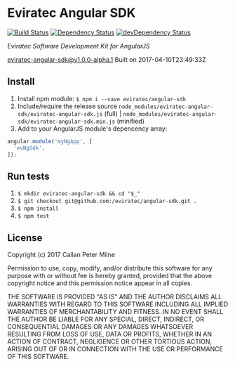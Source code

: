 # Eviratec Angular SDK

[![Build Status](https://travis-ci.org/eviratec/angular-sdk.svg?branch=master)](https://travis-ci.org/eviratec/angular-sdk)
[![Dependency Status](https://david-dm.org/eviratec/angular-sdk/status.svg)](https://david-dm.org/eviratec/angular-sdk)
[![devDependency Status](https://david-dm.org/eviratec/angular-sdk/dev-status.svg)](https://david-dm.org/eviratec/angular-sdk#info=devDependencies)

*Eviratec Software Development Kit for AngularJS*

eviratec-angular-sdk@v1.0.0-alpha.1
Built on 2017-04-10T23:49:33Z

## Install

1. Install npm module: `$ npm i --save eviratec/angular-sdk`
2. Include/require the release source `node_modules/eviratec-angular-sdk/eviratec-angular-sdk.js` (full) | `node_modules/eviratec-angular-sdk/eviratec-angular-sdk.min.js` (minified)
3. Add to your AngularJS module's depencency array: 
  ```javascript
  angular.module('myNgApp', [
    'evNgSdk',
  ]);
  ```

## Run tests

1. `$ mkdir eviratec-angular-sdk && cd "$_"`
2. `$ git checkout git@github.com:/eviratec/angular-sdk.git .`
3. `$ npm install`
4. `$ npm test`

## License

Copyright (c) 2017 Callan Peter Milne

Permission to use, copy, modify, and/or distribute this software for any purpose with or without fee is hereby granted, provided that the above copyright notice and this permission notice appear in all copies.

THE SOFTWARE IS PROVIDED "AS IS" AND THE AUTHOR DISCLAIMS ALL WARRANTIES WITH REGARD TO THIS SOFTWARE INCLUDING ALL IMPLIED WARRANTIES OF MERCHANTABILITY AND FITNESS. IN NO EVENT SHALL THE AUTHOR BE LIABLE FOR ANY SPECIAL, DIRECT, INDIRECT, OR CONSEQUENTIAL DAMAGES OR ANY DAMAGES WHATSOEVER RESULTING FROM LOSS OF USE, DATA OR PROFITS, WHETHER IN AN ACTION OF CONTRACT, NEGLIGENCE OR OTHER TORTIOUS ACTION, ARISING OUT OF OR IN CONNECTION WITH THE USE OR PERFORMANCE OF THIS SOFTWARE.
